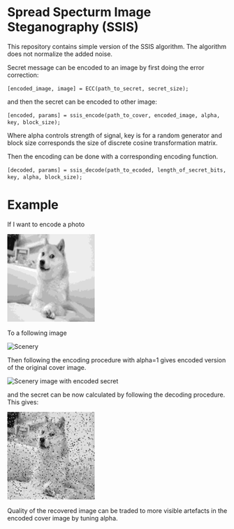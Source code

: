 # Spread Specturm Image Steganography (SSIS)

This repository contains simple version of the SSIS algorithm. The algorithm does not normalize the added noise.

Secret message can be encoded to an image by first doing the error correction:

```
[encoded_image, image] = ECC(path_to_secret, secret_size);
```

and then the secret can be encoded to other image:

```
[encoded, params] = ssis_encode(path_to_cover, encoded_image, alpha, key, block_size);
```

Where alpha controls strength of signal, key is for a random generator and block size corresponds the size of discrete cosine transformation matrix.

Then the encoding can be done with a corresponding encoding function.

```
[decoded, params] = ssis_decode(path_to_ecoded, length_of_secret_bits, key, alpha, block_size);
```

# Example

If I want to encode a photo 

<img src="secret_image.png" alt="Doge meme" width="200"/>

To a following image

<img src="original_image.png" alt="Scenery" width="200"/>

Then following the encoding procedure with alpha=1 gives encoded version of the original cover image.

<img src="encoded_image.png" alt="Scenery image with encoded secret" width="200"/>

and the secret can be now calculated by following the decoding procedure. This gives:

<img src="decoded_secret.png" alt="Recovered secret" width="200"/>

Quality of the recovered image can be traded to more visible artefacts in the encoded cover image by tuning alpha.